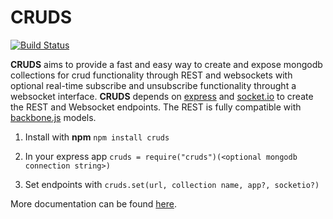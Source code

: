 CRUDS
=====

[![Build Status](https://travis-ci.org/ksnabb/cruds.png?branch=master)](https://travis-ci.org/ksnabb/cruds)

**CRUDS** aims to provide a fast and easy way to create and expose mongodb 
collections for crud functionality through REST and websockets with optional real-time 
subscribe and unsubscribe functionality throught a websocket interface. **CRUDS** depends on [express](http://expressjs.com) and [socket.io](http://socket.io) to create
the REST and Websocket endpoints. The REST is fully compatible with [backbone.js](http://backbonejs.org) models.

1. Install with **npm** `npm install cruds`

2. In your express app `cruds = require("cruds")(<optional mongodb connection string>)`

3. Set endpoints with `cruds.set(url, collection name, app?, socketio?)`

More documentation can be found [here](http://ksnabb.github.io/cruds/).
